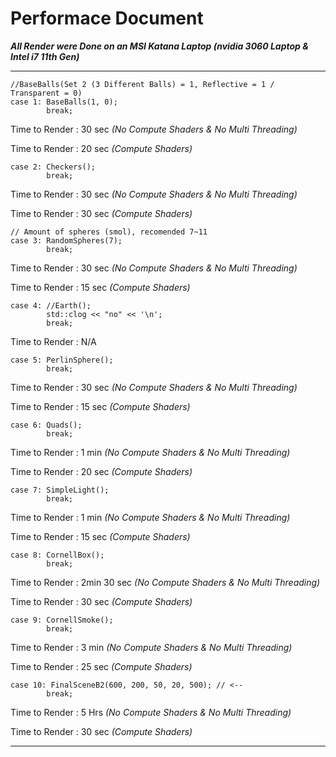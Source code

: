 # Performace Document

***All Render were Done on an MSI Katana Laptop (nvidia 3060 Laptop & Intel i7 11th Gen)***

---

```
//BaseBalls(Set 2 (3 Different Balls) = 1, Reflective = 1 / Transparent = 0)
case 1: BaseBalls(1, 0);
        break;
```
Time to Render : 30 sec *(No Compute Shaders & No Multi Threading)*

Time to Render : 20 sec *(Compute Shaders)*

```
case 2: Checkers();
        break;
```
Time to Render : 30 sec *(No Compute Shaders & No Multi Threading)*

Time to Render : 30 sec *(Compute Shaders)*

```
// Amount of spheres (smol), recomended 7~11
case 3: RandomSpheres(7);
        break;
```
Time to Render : 30 sec *(No Compute Shaders & No Multi Threading)*

Time to Render : 15 sec *(Compute Shaders)*

```
case 4: //Earth();
        std::clog << "no" << '\n';
        break;
```
Time to Render : N/A

```
case 5: PerlinSphere();
        break;
```
Time to Render : 30 sec *(No Compute Shaders & No Multi Threading)*

Time to Render : 15 sec *(Compute Shaders)*

```
case 6: Quads();
        break;
```
Time to Render : 1 min *(No Compute Shaders & No Multi Threading)*

Time to Render : 20 sec *(Compute Shaders)*

```
case 7: SimpleLight();
        break;
```
Time to Render : 1 min *(No Compute Shaders & No Multi Threading)*

Time to Render : 15 sec *(Compute Shaders)*

```
case 8: CornellBox();
        break;
```
Time to Render : 2min 30 sec *(No Compute Shaders & No Multi Threading)*

Time to Render : 30 sec *(Compute Shaders)*

```
case 9: CornellSmoke();
        break;
```
Time to Render : 3 min *(No Compute Shaders & No Multi Threading)*

Time to Render : 25 sec *(Compute Shaders)*

```
case 10: FinalSceneB2(600, 200, 50, 20, 500); // <-- 
        break;
```
Time to Render : 5 Hrs *(No Compute Shaders & No Multi Threading)*

Time to Render : 30 sec *(Compute Shaders)*


---

